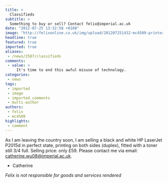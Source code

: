 ```yaml
---
title: >
  Classifieds
subtitle: >
  Something to buy or sell? Contact felix@imperial.ac.uk
date: "2012-07-25 13:32:58 +0100"
image: "http://felixonline.co.uk/img/upload/201207251432-mc4509-printer-2.jpg"
headline: true
featured: true
imported: true
aliases:
 - /news/2587/classifieds
comments:
 - value: >
     It's time to end this awful misuse of technology.
categories:
 - news
tags:
 - imported
 - image
 - imported_comments
 - multi-author
authors:
 - felix
 - mc4509
highlights:
 - comment
---
```


As I am leaving the country soon, I am selling a black and white HP LaserJet P2015d in perfect state, printing on both sides (duplex), fitted with a toner still 3/4 full. Selling price: only £59. Please contact me via email: [catherine.wu08@imperial.ac.uk](mailto:catherine.wu08@imperial.ac.uk?subject=Printer).

- Catherine

_Felix is not responsible for goods and services rendered_
